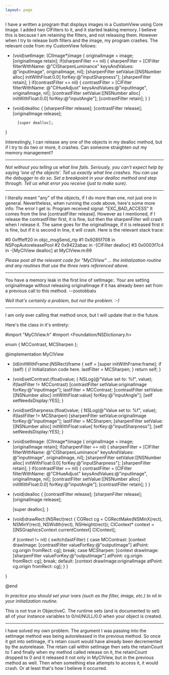 ```yaml
---
layout: page
---
```


I have a written a program that displays images in a CustomView using Core Image.  I added two CIFilters to it, and it started leaking memory.  I believe this is because I am retaining the filters, and not releasing them.  However when I try to release both filters and the image, my program crashes.  The relevant code from my CustomView follows:

    
- (void)setImage: (CIImage*)image {
        originalImage = image;
        [originalImage retain];
        if(sharpenFilter == nil) {
                sharpenFilter   = [CIFilter filterWithName: @"CISharpenLuminance"
                                                                         keysAndValues: @"inputImage", originalImage, nil];
                [sharpenFilter setValue:[[NSNumber alloc] initWithFloat:0.0] forKey:@"inputSharpness"];
                [sharpenFilter retain];
        }
        if(contrastFilter == nil) {
                contrastFilter = [CIFilter filterWithName: @"CIHueAdjust"
                                                                        keysAndValues:@"inputImage", originalImage, nil];
                [contrastFilter setValue:[[NSNumber alloc] initWithFloat:0.0] forKey:@"inputAngle"];
                [contrastFilter retain];
        }
}

- (void)dealloc {
        [sharpenFilter release];
        [contrastFilter release];
        [originalImage release];

        [super dealloc];
}


Interestingly, I can release any one of the objects in my dealloc method, but if I try to do two or more, it crashes.
Can someone straighten out my memory management?

----

*Not without you telling us what line fails. Seriously, you can't expect help by saying 'one of the objects'. Tell us exactly what line crashes. You can use the debugger to do so. Set a breakpoint in your dealloc method and step through. Tell us what error you receive (just to make sure).*

----

I literally meant "any" of the objects, if I do more than one, not just one in general.  Nevertheless, when running the code above, here's some more info:
The error I get is: Program received signal: "EXC_BAD_ACCESS"
It comes from the line [contrastFilter release].  However as I mentioned, if I release the contrastFilter first, it is fine, but then the sharpenFilter will crash when I release it.  The same goes for the originalImage, if it is released first it is fine, but if it is second in line, it will crash.
Here is the relevant stack trace:


    
#0      0xfffeff20 in objc_msgSend_rtp
#1      0x9285f708 in NSPopAutoreleasePool
#2      0x9422abac in -[CIFilter dealloc]
#3      0x0003f7c4 in -[MyCIView dealloc] at MyCIView.m:69


*Please post all the relevant code for "MyCIView" ... the initialization routine and any routines that use the three ivars referenced above.*

----

You have a memory leak in the first line of     setImage:. Your are setting     originalImage without releasing     originalImage if it has already been set from a previous call to this method. --zootobbalu

*Well that's certainly *a* problem, but not *the* problem. :-)* 

----
I am only ever calling that method once, but I will update that in the future.

Here's the class in it's entirety:

    

#import "MyCIView.h"
#import <Foundation/NSDictionary.h>

enum {
	MCContrast, MCSharpen
};

@implementation MyCIView

- (id)initWithFrame:(NSRect)frame {
    self = [super initWithFrame:frame];
    if (self) {
        // Initialization code here.
		lastFilter = MCSharpen;
    }
    return self;
}

- (void)setContrast:(float)value;
{
	NSLog(@"Value set to: %f", value);
	if(lastFilter != MCContrast)
		[contrastFilter setValue:originalImage forKey:@"inputImage"];
	lastFilter = MCContrast;
	[contrastFilter setValue:[[NSNumber alloc] initWithFloat:value] forKey:@"inputAngle"];
	[self setNeedsDisplay:YES];
}

- (void)setSharpness:(float)value;
{
	NSLog(@"Value set to: %f", value);
	if(lastFilter != MCSharpen)
		[sharpenFilter setValue:originalImage forKey:@"inputImage"];
	lastFilter = MCSharpen;
	[sharpenFilter setValue:[[NSNumber alloc] initWithFloat:value] forKey:@"inputSharpness"];
	[self setNeedsDisplay:YES];
}

- (void)setImage: (CIImage*)image {
	originalImage = image;
	[originalImage retain];
	if(sharpenFilter == nil) {
		sharpenFilter   = [CIFilter filterWithName: @"CISharpenLuminance"
									 keysAndValues: @"inputImage", originalImage, nil];
		[sharpenFilter setValue:[[NSNumber alloc] initWithFloat:0.0] forKey:@"inputSharpness"];
		[sharpenFilter retain];
	}
	if(contrastFilter == nil) {
		contrastFilter = [CIFilter filterWithName: @"CIHueAdjust"
									keysAndValues:@"inputImage", originalImage, nil];
		[contrastFilter setValue:[[NSNumber alloc] initWithFloat:0.0] forKey:@"inputAngle"];
		[contrastFilter retain];
	}
}

- (void)dealloc {
	[contrastFilter release];
	[sharpenFilter release];
	[originalImage release];

	[super dealloc];
}

- (void)drawRect:(NSRect)rect {
	CGRect cg = CGRectMake(NSMinX(rect), NSMinY(rect), NSWidth(rect), NSHeight(rect));
	CIContext* context = [[NSGraphicsContext currentContext] CIContext];
	
	if (context != nil) {
		switch(lastFilter) {
			case MCContrast:
				[context drawImage: [contrastFilter valueForKey:@"outputImage"]
									   atPoint: cg.origin fromRect: cg];
				break;
			case MCSharpen:
				[context drawImage: [sharpenFilter valueForKey:@"outputImage"]
						   atPoint: cg.origin fromRect: cg];
				break;
			default:
				[context drawImage:originalImage
						   atPoint: cg.origin fromRect: cg];
		}
	}
	
}

@end



*In practice you should set your ivars (such as the filter, image, etc.) to nil in your initialization routine.*

This is not true in ObjectiveC. The runtime sets (and is documented to set) all of your instance variables to 0/nil/NULL/0.0 when your object is created.

----

I have solved my own problem.  The argument I was passing into the setImage method was being autoreleased in the previous method.  So once it got into setImage, it's retain count would have already been decremented by the autorelease.  The retain call within setImage then sets the retainCount to 1 and finally when my method called release on it, the retainCount dropped to 0 and it released it not only in MyCIView, but in the previous method as well.  Then when something else attempts to access it, it would crash.  Or at least that's how I believe it occurred.
